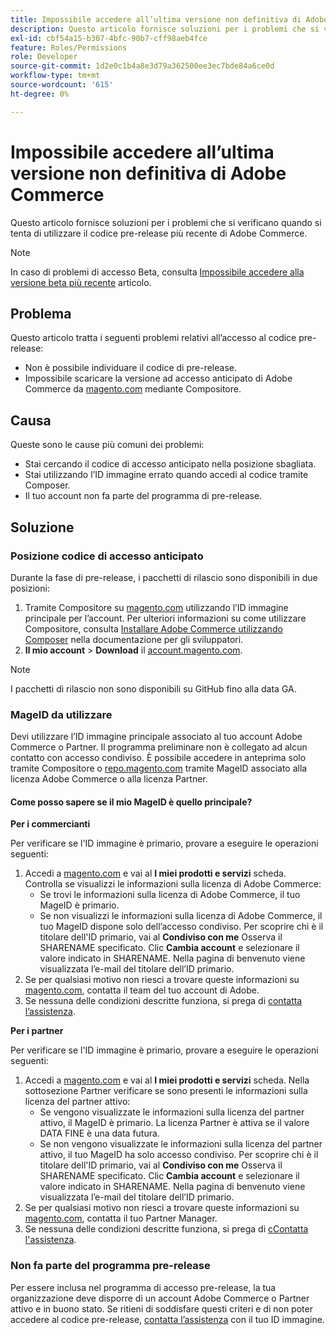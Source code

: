 ```yaml
---
title: Impossibile accedere all’ultima versione non definitiva di Adobe Commerce
description: Questo articolo fornisce soluzioni per i problemi che si verificano quando si tenta di utilizzare il codice pre-release più recente di Adobe Commerce.
exl-id: cbf54a15-b307-4bfc-90b7-cff98aeb4fce
feature: Roles/Permissions
role: Developer
source-git-commit: 1d2e0c1b4a8e3d79a362500ee3ec7bde84a6ce0d
workflow-type: tm+mt
source-wordcount: '615'
ht-degree: 0%

---
```


# Impossibile accedere all’ultima versione non definitiva di Adobe Commerce

Questo articolo fornisce soluzioni per i problemi che si verificano quando si tenta di utilizzare il codice pre-release più recente di Adobe Commerce.

>[!NOTE]
>
>In caso di problemi di accesso Beta, consulta [Impossibile accedere alla versione beta più recente](/help/how-to/general/cannot-access-the-latest-beta-version.md) articolo.

## Problema

Questo articolo tratta i seguenti problemi relativi all’accesso al codice pre-release:

* Non è possibile individuare il codice di pre-release.
* Impossibile scaricare la versione ad accesso anticipato di Adobe Commerce da [magento.com](https://account.magento.com/customer/account/login) mediante Compositore.

## Causa

Queste sono le cause più comuni dei problemi:

* Stai cercando il codice di accesso anticipato nella posizione sbagliata.
* Stai utilizzando l’ID immagine errato quando accedi al codice tramite Composer.
* Il tuo account non fa parte del programma di pre-release.

## Soluzione

### Posizione codice di accesso anticipato

Durante la fase di pre-release, i pacchetti di rilascio sono disponibili in due posizioni:

1. Tramite Compositore su [magento.com](https://repo.magento.com/) utilizzando l’ID immagine principale per l’account. Per ulteriori informazioni su come utilizzare Compositore, consulta [Installare Adobe Commerce utilizzando Composer](https://devdocs.magento.com/guides/v2.3/install-gde/composer.html) nella documentazione per gli sviluppatori.
1. **Il mio account** > **Download** il [account.magento.com](https://account.magento.com/customer/account/login).

>[!NOTE]
>
>I pacchetti di rilascio non sono disponibili su GitHub fino alla data GA.

### MageID da utilizzare

Devi utilizzare l’ID immagine principale associato al tuo account Adobe Commerce o Partner. Il programma preliminare non è collegato ad alcun contatto con accesso condiviso. È possibile accedere in anteprima solo tramite Compositore o [repo.magento.com](https://repo.magento.com/) tramite MageID associato alla licenza Adobe Commerce o alla licenza Partner.

#### Come posso sapere se il mio MageID è quello principale?

**Per i commercianti**

Per verificare se l&#39;ID immagine è primario, provare a eseguire le operazioni seguenti:

1. Accedi a [magento.com](https://account.magento.com/customer/account/login) e vai al **I miei prodotti e servizi** scheda. Controlla se visualizzi le informazioni sulla licenza di Adobe Commerce:
   * Se trovi le informazioni sulla licenza di Adobe Commerce, il tuo MageID è primario.
   * Se non visualizzi le informazioni sulla licenza di Adobe Commerce, il tuo MageID dispone solo dell’accesso condiviso. Per scoprire chi è il titolare dell&#39;ID primario, vai al **Condiviso con me** Osserva il SHARENAME specificato. Clic **Cambia account** e selezionare il valore indicato in SHARENAME. Nella pagina di benvenuto viene visualizzata l’e-mail del titolare dell’ID primario.
1. Se per qualsiasi motivo non riesci a trovare queste informazioni su [magento.com](https://account.magento.com/customer/account/login), contatta il team del tuo account di Adobe.
1. Se nessuna delle condizioni descritte funziona, si prega di [contatta l’assistenza](/help/help-center-guide/help-center/magento-help-center-user-guide.md#submit-ticket).

**Per i partner**

Per verificare se l&#39;ID immagine è primario, provare a eseguire le operazioni seguenti:

1. Accedi a [magento.com](https://account.magento.com/customer/account/login) e vai al **I miei prodotti e servizi** scheda. Nella sottosezione Partner verificare se sono presenti le informazioni sulla licenza del partner attivo:
   * Se vengono visualizzate le informazioni sulla licenza del partner attivo, il MageID è primario. La licenza Partner è attiva se il valore DATA FINE è una data futura.
   * Se non vengono visualizzate le informazioni sulla licenza del partner attivo, il tuo MageID ha solo accesso condiviso. Per scoprire chi è il titolare dell&#39;ID primario, vai al **Condiviso con me** Osserva il SHARENAME specificato. Clic **Cambia account** e selezionare il valore indicato in SHARENAME. Nella pagina di benvenuto viene visualizzata l’e-mail del titolare dell’ID primario.
1. Se per qualsiasi motivo non riesci a trovare queste informazioni su [magento.com](https://account.magento.com/customer/account/login), contatta il tuo Partner Manager.
1. Se nessuna delle condizioni descritte funziona, si prega di [сContatta l&#39;assistenza](/help/help-center-guide/help-center/magento-help-center-user-guide.md#submit-ticket).

### Non fa parte del programma pre-release

Per essere inclusa nel programma di accesso pre-release, la tua organizzazione deve disporre di un account Adobe Commerce o Partner attivo e in buono stato. Se ritieni di soddisfare questi criteri e di non poter accedere al codice pre-release, [contatta l’assistenza](/help/help-center-guide/help-center/magento-help-center-user-guide.md#submit-ticket) con il tuo ID immagine.
